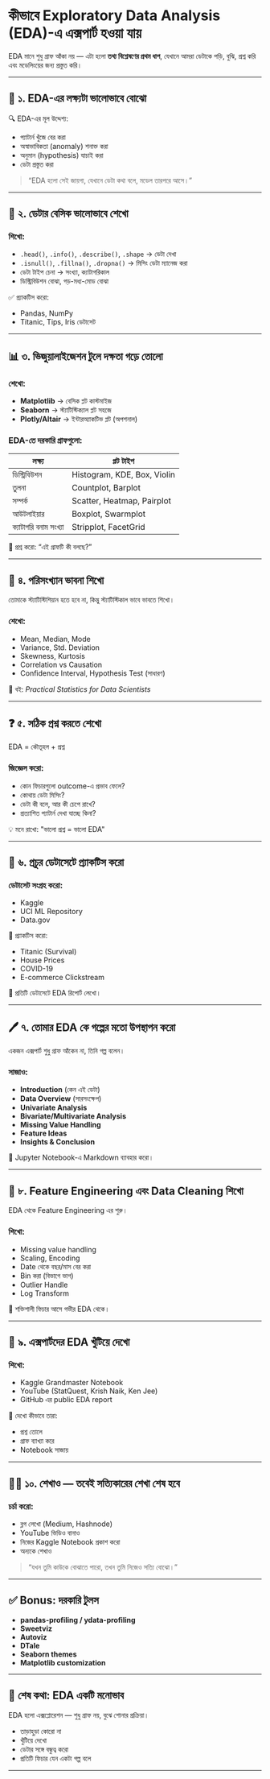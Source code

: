 # কীভাবে Exploratory Data Analysis (EDA)-এ এক্সপার্ট হওয়া যায়

EDA মানে শুধু গ্রাফ আঁকা নয় — এটা হলো **তথ্য বিশ্লেষণের প্রথম ধাপ**, যেখানে আমরা ডেটাকে পড়ি, বুঝি, প্রশ্ন করি এবং মডেলিংয়ের জন্য প্রস্তুত করি।

---

## 🧭 ১. EDA-এর লক্ষ্যটা ভালোভাবে বোঝো

🔍 EDA-এর মূল উদ্দেশ্য:
- প্যাটার্ন খুঁজে বের করা
- অস্বাভাবিকতা (anomaly) শনাক্ত করা
- অনুমান (hypothesis) যাচাই করা
- ডেটা প্রস্তুত করা

> “EDA হলো সেই জায়গা, যেখানে ডেটা কথা বলে, মডেল তারপরে আসে।”

---

## 📌 ২. ডেটার বেসিক ভালোভাবে শেখো

### শিখো:
- `.head()`, `.info()`, `.describe()`, `.shape` → ডেটা দেখা
- `.isnull()`, `.fillna()`, `.dropna()` → মিসিং ডেটা ম্যানেজ করা
- ডেটা টাইপ চেনা → সংখ্যা, ক্যাটাগরিকাল
- ডিস্ট্রিবিউশন বোঝা, গড়-মধ্য-মোড বোঝা

✅ প্র্যাকটিস করো:
- Pandas, NumPy
- Titanic, Tips, Iris ডেটাসেট

---

## 📊 ৩. ভিজুয়ালাইজেশন টুলে দক্ষতা গড়ে তোলো

### শেখো:
- **Matplotlib** → বেসিক প্লট কাস্টমাইজ
- **Seaborn** → স্ট্যাটিস্টিক্যাল প্লট সহজে
- **Plotly/Altair** → ইন্টারঅ্যাকটিভ প্লট (অপশনাল)

### EDA-তে দরকারি গ্রাফগুলো:
| লক্ষ্য | প্লট টাইপ |
|--------|-----------|
| ডিস্ট্রিবিউশন | Histogram, KDE, Box, Violin |
| তুলনা | Countplot, Barplot |
| সম্পর্ক | Scatter, Heatmap, Pairplot |
| আউটলাইয়ার | Boxplot, Swarmplot |
| ক্যাটাগরি বনাম সংখ্যা | Stripplot, FacetGrid |

🧠 প্রশ্ন করো: “এই গ্রাফটি কী বলছে?”

---

## 🧠 ৪. পরিসংখ্যান ভাবনা শিখো

তোমাকে স্ট্যাটিস্টিশিয়ান হতে হবে না, কিন্তু স্ট্যাটিস্টিকাল ভাবে ভাবতে শিখো।

### শেখো:
- Mean, Median, Mode
- Variance, Std. Deviation
- Skewness, Kurtosis
- Correlation vs Causation
- Confidence Interval, Hypothesis Test (সাধারণ)

📘 বই: *Practical Statistics for Data Scientists*

---

## ❓ ৫. সঠিক প্রশ্ন করতে শেখো

EDA = কৌতূহল + প্রশ্ন

### জিজ্ঞেস করো:
- কোন ফিচারগুলো outcome-এ প্রভাব ফেলে?
- কোথায় ডেটা মিসিং?
- ডেটা কী বলে, আর কী চেপে রাখে?
- প্রত্যাশিত প্যাটার্ন দেখা যাচ্ছে কিনা?

💡 মনে রাখো: "ভালো প্রশ্ন = ভালো EDA"

---

## 🔁 ৬. প্রচুর ডেটাসেটে প্র্যাকটিস করো

### ডেটাসেট সংগ্রহ করো:
- Kaggle
- UCI ML Repository
- Data.gov

🎯 প্র্যাকটিস করো:
- Titanic (Survival)
- House Prices
- COVID-19
- E-commerce Clickstream

📝 প্রতিটি ডেটাসেটে EDA রিপোর্ট লেখো।

---

## 🖊 ৭. তোমার EDA কে গল্পের মতো উপস্থাপন করো

একজন এক্সপার্ট শুধু গ্রাফ আঁকেন না, তিনি গল্প বলেন।

### সাজাও:
- **Introduction** (কেন এই ডেটা)
- **Data Overview** (সারসংক্ষেপ)
- **Univariate Analysis**
- **Bivariate/Multivariate Analysis**
- **Missing Value Handling**
- **Feature Ideas**
- **Insights & Conclusion**

📝 Jupyter Notebook-এ Markdown ব্যাবহার করো।

---

## 🧱 ৮. Feature Engineering এবং Data Cleaning শিখো

EDA থেকে Feature Engineering এর শুরু।

### শিখো:
- Missing value handling
- Scaling, Encoding
- Date থেকে বছর/মাস বের করা
- Bin করা (বিভাগে ভাগ)
- Outlier Handle
- Log Transform

📌 শক্তিশালী ফিচার আসে গভীর EDA থেকে।

---

## 💼 ৯. এক্সপার্টদের EDA খুঁটিয়ে দেখো

### শিখো:
- Kaggle Grandmaster Notebook
- YouTube (StatQuest, Krish Naik, Ken Jee)
- GitHub এর public EDA report

👀 দেখো কীভাবে তারা:
- প্রশ্ন তোলে
- গ্রাফ ব্যাখ্যা করে
- Notebook সাজায়

---

## 🧑‍🏫 ১০. শেখাও — তবেই সত্যিকারের শেখা শেষ হবে

### চর্চা করো:
- ব্লগ লেখো (Medium, Hashnode)
- YouTube ভিডিও বানাও
- নিজের Kaggle Notebook প্রকাশ করো
- অন্যকে শেখাও

> “যখন তুমি কাউকে বোঝাতে পারো, তখন তুমি নিজেও সত্যি বোঝো।”

---

## ✅ Bonus: দরকারি টুলস

- **pandas-profiling / ydata-profiling**
- **Sweetviz**
- **Autoviz**
- **DTale**
- **Seaborn themes**
- **Matplotlib customization**

---

## 🧩 শেষ কথা: EDA একটি মনোভাব

EDA হলো এক্সপ্লোরেশন — শুধু গ্রাফ নয়, বুঝে শোনার প্রক্রিয়া।

- তাড়াহুড়া কোরো না
- খুঁটিয়ে দেখো
- ডেটার সঙ্গে বন্ধুত্ব করো
- প্রতিটি ফিচার যেন একটা গল্প বলে

---



